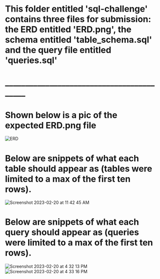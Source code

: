 # This folder entitled 'sql-challenge' contains three files for submission: the ERD entitled 'ERD.png', the schema entitled 'table_schema.sql' and the query file entitled 'queries.sql'



# __________________________________________

# Shown below is a pic of the expected ERD.png file
![ERD](https://user-images.githubusercontent.com/115322974/220009614-c2b5d0c0-a06b-4617-8f82-5683d131a769.png)

# Below are snippets of what each table should appear as (tables were limited to a max of the first ten rows).

![Screenshot 2023-02-20 at 11 42 45 AM](https://user-images.githubusercontent.com/115322974/220187481-1cd65d00-fa21-4259-88a5-66261578c0a3.png)

# Below are snippets of what each query should appear as (queries were limited to a max of the first ten rows).
![Screenshot 2023-02-20 at 4 32 13 PM](https://user-images.githubusercontent.com/115322974/220217791-7992c724-e8fc-48b7-9df4-2d52c91f15bc.png)
![Screenshot 2023-02-20 at 4 33 16 PM](https://user-images.githubusercontent.com/115322974/220217888-5f7a253e-1dfa-46c6-bcea-3171087faf71.png)

